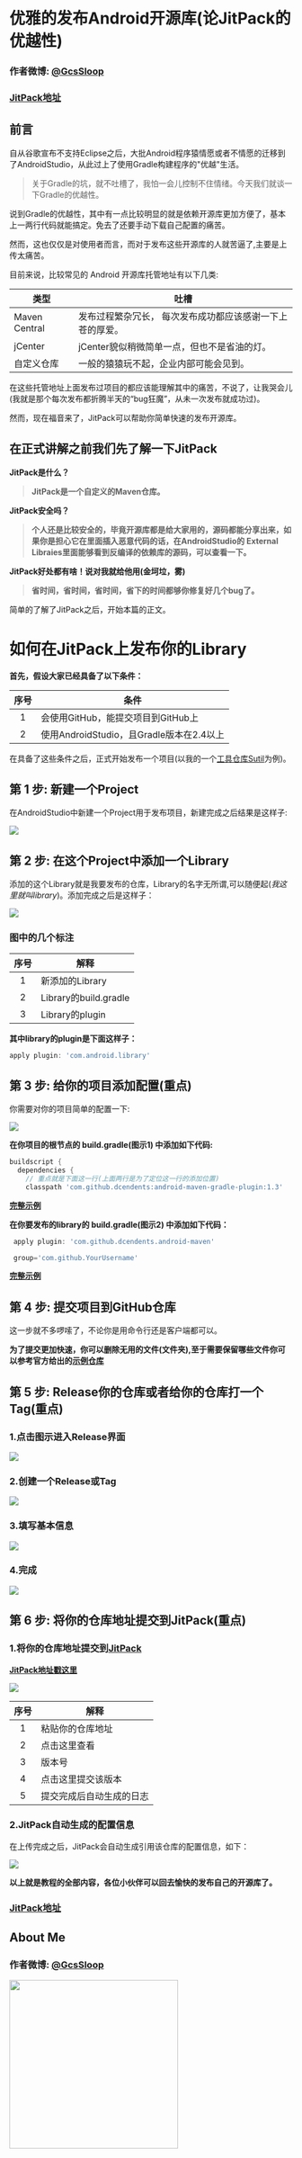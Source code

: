# 优雅的发布Android开源库(论JitPack的优越性)
### 作者微博: <a href="http://weibo.com/GcsSloop" target="_blank">@GcsSloop</a>
### [JitPack地址](https://jitpack.io)

## 前言
自从谷歌宣布不支持Eclipse之后，大批Android程序猿情愿或者不情愿的迁移到了AndroidStudio，从此过上了使用Gradle构建程序的"优越"生活。

> 关于Gradle的坑，就不吐槽了，我怕一会儿控制不住情绪。今天我们就谈一下Gradle的优越性。

说到Gradle的优越性，其中有一点比较明显的就是依赖开源库更加方便了，基本上一两行代码就能搞定。免去了还要手动下载自己配置的痛苦。

然而，这也仅仅是对使用者而言，而对于发布这些开源库的人就苦逼了,主要是上传太痛苦。

目前来说，比较常见的 Android 开源库托管地址有以下几类:

类型          |   吐槽
------------- | ------------
Maven Central | 发布过程繁杂冗长， 每次发布成功都应该感谢一下上苍的厚爱。
jCenter       | jCenter貌似稍微简单一点，但也不是省油的灯。 
自定义仓库    | 一般的猿猿玩不起，企业内部可能会见到。

在这些托管地址上面发布过项目的都应该能理解其中的痛苦，不说了，让我哭会儿(我就是那个每次发布都折腾半天的“bug狂魔”，从未一次发布就成功过)。

然而，现在福音来了，JitPack可以帮助你简单快速的发布开源库。

## 在正式讲解之前我们先了解一下JitPack

**JitPack是什么？**

> **JitPack是一个自定义的Maven仓库。**

**JitPack安全吗？**

> **个人还是比较安全的，毕竟开源库都是给大家用的，源码都能分享出来，如果你是担心它在里面插入恶意代码的话，在AndroidStudio的 External Libraies里面能够看到反编译的依赖库的源码，可以查看一下。**

**JitPack好处都有啥！说对我就给他用(金坷垃，雾)**

> **省时间，省时间，省时间，省下的时间都够你修复好几个bug了。**

简单的了解了JitPack之后，开始本篇的正文。


# 如何在JitPack上发布你的Library

**首先，假设大家已经具备了以下条件：**

序号 | 条件
:---:|---------
  1  | 会使用GitHub，能提交项目到GitHub上
  2  | 使用AndroidStudio，且Gradle版本在2.4以上

在具备了这些条件之后，正式开始发布一个项目(以我的一个[工具仓库Sutil](https://github.com/GcsSloop/SUtil)为例)。

## 第 1 步: 新建一个Project

在AndroidStudio中新建一个Project用于发布项目，新建完成之后结果是这样子:

![](./image/005Xtdi2jw1f239wl5amtj30rs0gon0g.jpg)

## 第 2 步: 在这个Project中添加一个Library

添加的这个Library就是我要发布的仓库，Library的名字无所谓,可以随便起(*我这里就叫library*)。添加完成之后是这样子：

![](./image/005Xtdi2jw1f239xb835xj30rs0gowiv.jpg)

### 图中的几个标注

序号 | 解释
:---:|-------
  1  | 新添加的Library
  2  | Library的build.gradle 
  3  | Library的plugin

**其中library的plugin是下面这样子：**

``` gradle
apply plugin: 'com.android.library'
```

## 第 3 步: 给你的项目添加配置(重点)

你需要对你的项目简单的配置一下:

![](./image/005Xtdi2jw1f239y5xsj4j30rs0gowit.jpg)

**在你项目的根节点的 build.gradle(图示1) 中添加如下代码:**

``` gradle
buildscript { 
  dependencies {
    // 重点就是下面这一行(上面两行是为了定位这一行的添加位置)
    classpath 'com.github.dcendents:android-maven-gradle-plugin:1.3' 
```
**[完整示例](https://github.com/GcsSloop/SUtil/blob/master/build.gradle)**

**在你要发布的library的 build.gradle(图示2) 中添加如下代码：**

``` gradle
 apply plugin: 'com.github.dcendents.android-maven'  

 group='com.github.YourUsername'
```
**[完整示例](https://github.com/GcsSloop/SUtil/blob/master/library/build.gradle)**

## 第 4 步: 提交项目到GitHub仓库

这一步就不多啰嗦了，不论你是用命令行还是客户端都可以。

**为了提交更加快速，你可以删除无用的文件(文件夹),至于需要保留哪些文件你可以参考官方给出的[示例仓库](https://github.com/jitpack/android-example)**

## 第 5 步: Release你的仓库或者给你的仓库打一个Tag(重点)

### 1.点击图示进入Release界面
![](./image/005Xtdi2jw1f239yqr44cj30rs0goadk.jpg)

### 2.创建一个Release或Tag
![](./image/005Xtdi2jw1f239z1dnr8j30rs0goaco.jpg)

### 3.填写基本信息
![](./image/005Xtdi2jw1f239zctc5xj30rs0goq7w.jpg)

### 4.完成
![](./image/005Xtdi2jw1f239zpfkcwj30rs0gogns.jpg)

## 第 6 步: 将你的仓库地址提交到JitPack(重点)

### 1.将你的仓库地址提交到[JitPack](https://jitpack.io)
**[JitPack地址戳这里](https://jitpack.io)**

![](./image/005Xtdi2jw1f23a055uoej30rs0godi0.jpg)

序号 | 解释
:---:|--------
  1  | 粘贴你的仓库地址
  2  | 点击这里查看
  3  | 版本号
  4  | 点击这里提交该版本
  5  | 提交完成后自动生成的日志

### 2.JitPack自动生成的配置信息
在上传完成之后，JitPack会自动生成引用该仓库的配置信息，如下：

![](./image/005Xtdi2jw1f23a0fd5iyj30rs0gotb2.jpg)

**以上就是教程的全部内容，各位小伙伴可以回去愉快的发布自己的开源库了。**
### [JitPack地址](https://jitpack.io)

## About Me

### 作者微博: <a href="http://weibo.com/GcsSloop" target="_blank">@GcsSloop</a>

<a href="https://github.com/GcsSloop/AndroidNote/blob/magic-world/FINDME.md" target="_blank"> <img src="./image/005Xtdi2gw1f1qn89ihu3j315o0dwwjc.jpg" width=300/> </a>









